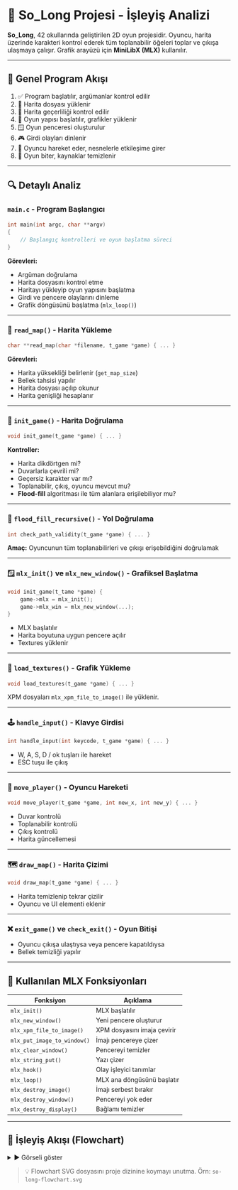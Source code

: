 
# 📜 So_Long Projesi - İşleyiş Analizi

**So_Long**, 42 okullarında geliştirilen 2D oyun projesidir. Oyuncu, harita üzerinde karakteri kontrol ederek tüm toplanabilir öğeleri toplar ve çıkışa ulaşmaya çalışır. Grafik arayüzü için **MiniLibX (MLX)** kullanılır.

---

## 🧠 Genel Program Akışı

1. ✅ Program başlatılır, argümanlar kontrol edilir  
2. 📂 Harita dosyası yüklenir  
3. 🧪 Harita geçerliliği kontrol edilir  
4. 🧱 Oyun yapısı başlatılır, grafikler yüklenir  
5. 🪟 Oyun penceresi oluşturulur  
6. 🎮 Girdi olayları dinlenir  
7. 🚶 Oyuncu hareket eder, nesnelerle etkileşime girer  
8. 🏁 Oyun biter, kaynaklar temizlenir  

---

## 🔍 Detaylı Analiz

### `main.c` - Program Başlangıcı

```c
int main(int argc, char **argv)
{
    // Başlangıç kontrolleri ve oyun başlatma süreci
}
```

**Görevleri:**

- Argüman doğrulama
- Harita dosyasını kontrol etme
- Haritayı yükleyip oyun yapısını başlatma
- Girdi ve pencere olaylarını dinleme
- Grafik döngüsünü başlatma (`mlx_loop()`)

---

### 📄 `read_map()` - Harita Yükleme

```c
char **read_map(char *filename, t_game *game) { ... }
```

**Görevleri:**

- Harita yüksekliği belirlenir (`get_map_size`)
- Bellek tahsisi yapılır
- Harita dosyası açılıp okunur
- Harita genişliği hesaplanır

---

### 🔐 `init_game()` - Harita Doğrulama

```c
void init_game(t_game *game) { ... }
```

**Kontroller:**

- Harita dikdörtgen mi?  
- Duvarlarla çevrili mi?  
- Geçersiz karakter var mı?  
- Toplanabilir, çıkış, oyuncu mevcut mu?  
- **Flood-fill** algoritması ile tüm alanlara erişilebiliyor mu?

---

### 🌊 `flood_fill_recursive()` - Yol Doğrulama

```c
int check_path_validity(t_game *game) { ... }
```

**Amaç:** Oyuncunun tüm toplanabilirleri ve çıkışı erişebildiğini doğrulamak

---

### 🪟 `mlx_init()` ve `mlx_new_window()` - Grafiksel Başlatma

```c
void init_game(t_tame *game) {
    game->mlx = mlx_init();
    game->mlx_win = mlx_new_window(...);
}
```

- MLX başlatılır
- Harita boyutuna uygun pencere açılır
- Textures yüklenir

---

### 🎨 `load_textures()` - Grafik Yükleme

```c
void load_textures(t_game *game) { ... }
```

XPM dosyaları `mlx_xpm_file_to_image()` ile yüklenir.

---

### 🕹️ `handle_input()` - Klavye Girdisi

```c
int handle_input(int keycode, t_game *game) { ... }
```

- W, A, S, D / ok tuşları ile hareket  
- ESC tuşu ile çıkış  

---

### 🧍 `move_player()` - Oyuncu Hareketi

```c
void move_player(t_game *game, int new_x, int new_y) { ... }
```

- Duvar kontrolü
- Toplanabilir kontrolü
- Çıkış kontrolü
- Harita güncellemesi

---

### 🗺️ `draw_map()` - Harita Çizimi

```c
void draw_map(t_game *game) { ... }
```

- Harita temizlenip tekrar çizilir  
- Oyuncu ve UI elementi eklenir

---

### ❌ `exit_game()` ve `check_exit()` - Oyun Bitişi

- Oyuncu çıkışa ulaştıysa veya pencere kapatıldıysa
- Bellek temizliği yapılır

---

## 💠 Kullanılan MLX Fonksiyonları

| Fonksiyon | Açıklama |
|----------|----------|
| `mlx_init()` | MLX başlatılır |
| `mlx_new_window()` | Yeni pencere oluşturur |
| `mlx_xpm_file_to_image()` | XPM dosyasını imaja çevirir |
| `mlx_put_image_to_window()` | İmajı pencereye çizer |
| `mlx_clear_window()` | Pencereyi temizler |
| `mlx_string_put()` | Yazı çizer |
| `mlx_hook()` | Olay işleyici tanımlar |
| `mlx_loop()` | MLX ana döngüsünü başlatır |
| `mlx_destroy_image()` | İmajı serbest bırakır |
| `mlx_destroy_window()` | Pencereyi yok eder |
| `mlx_destroy_display()` | Bağlamı temizler |

---

## 🧭 İşleyiş Akışı (Flowchart)

<details>
<summary>▶️ Görseli göster</summary>

<img src="so-long-flowchart.svg" alt="So_Long Flowchart" width="100%" />

</details>

> 💡 Flowchart SVG dosyasını proje dizinine koymayı unutma. Örn: `so-long-flowchart.svg`
